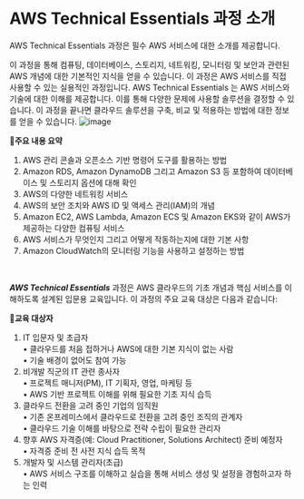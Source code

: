# AWS Technical Essentials 과정 소개
AWS Technical Essentials 과정은 필수 AWS 서비스에 대한 소개를 제공합니다.
</br>

이 과정을 통해 컴퓨팅, 데이터베이스, 스토리지, 네트워킹, 모니터링 및 보안과 관련된 AWS 개념에 대한 기본적인 지식을 얻을 수 있습니다. 이 과정은 AWS 서비스를 직접 사용할 수 있는 실용적인 과정입니다. 
AWS Technical Essentials 는 AWS 서비스와 기술에 대한 이해를 제공합니다. 이를 통해 다양한 문제에 사용할 솔루션을 결정할 수 있습니다. 이 과정을 끝나면 클라우드 솔루션을 구축, 비교 및 적용하는 방법에 대한 정보를 얻을 수 있습니다.
![image](https://github.com/user-attachments/assets/ca52e701-b0d6-4b79-800f-c78cff489a6f)
</br>

📘**주요 내용 요약**
1. AWS 관리 콘솔과 오픈소스 기반 명령어 도구를 활용하는 방법
2. Amazon RDS, Amazon DynamoDB 그리고 Amazon S3 등 포함하여 데이터베이스 및 스토리지 옵션에 대해 확인
3. AWS의 다양한 네트워킹 서비스
4. AWS의 보안 조치와 AWS ID 및 액세스 관리(IAM)의 개념
5. Amazon EC2, AWS Lambda, Amazon ECS 및 Amazon EKS와 같이 AWS가 제공하는 다양한 컴퓨팅 서비스
6. AWS 서비스가 무엇인지 그리고 어떻게 작동하는지에 대한 기본 사항
7. Amazon CloudWatch의 모니터링 기능을 사용하고 설정하는 방법
</br>

***AWS Technical Essentials*** 과정은 AWS 클라우드의 기초 개념과 핵심 서비스를 이해하도록 설계된 입문용 교육입니다. 이 과정의 주요 교육 대상은 다음과 같습니다:

🎯**교육 대상자**
1. IT 입문자 및 초급자</br>
	•	클라우드를 처음 접하거나 AWS에 대한 기본 지식이 없는 사람</br>
	•	기술 배경이 없어도 참여 가능</br>
2. 비개발 직군의 IT 관련 종사자</br>
	•	프로젝트 매니저(PM), IT 기획자, 영업, 마케팅 등</br>
	•	AWS 기반 프로젝트 이해를 위해 필요한 기초 지식 습득</br>
3. 클라우드 전환을 고려 중인 기업의 임직원</br>
	•	기존 온프레미스에서 클라우드로 전환을 고려 중인 조직의 관계자</br>
	•	클라우드 기술 이해를 바탕으로 전략 수립이 필요한 관리자</br>
4. 향후 AWS 자격증(예: Cloud Practitioner, Solutions Architect) 준비 예정자</br>
	•	자격증 준비 전 사전 지식 습득 목적</br>
5. 개발자 및 시스템 관리자(초급)</br>
	•	AWS 서비스 구조를 이해하고 실습을 통해 서비스 생성 및 설정을 경험하고자 하는 인력</br>

